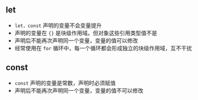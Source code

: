 ## let
* `let，const` 声明的变量不会变量提升
* 声明的变量在 `{}` 是块级作用域。但对象这些引用类型值不是
* 声明后不能再次声明同一个变量，变量的值可以修改
* 经常使用在 `for` 循环中，每一个循环都会形成独立的块级作用域，互不干扰

## const 
* `const` 声明的变量是常数，声明时必须赋值
* 声明后不能再次声明同一个变量，变量的值不可以修改